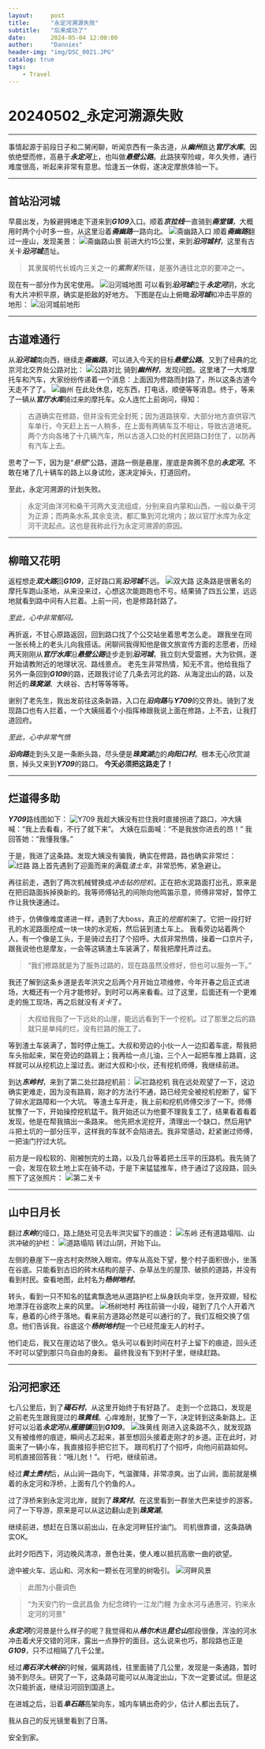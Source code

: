 ```yaml
---
layout:     post
title:      "永定河溯源失败"
subtitle:   "后来成功了"
date:       2024-05-04 12:00:00
author:     "Dannies"
header-img: "img/DSC_0021.JPG"
catalog: true
tags:
    - Travel
---
```


# 20240502_永定河溯源失败

***
事情起源于前段日子和二舅闲聊，听闻京西有一条古道，从***幽州***直达***官厅水库***。因依绝壁而修，高悬于***永定河***上，也叫做***悬壁公路***。此路狭窄险峻，年久失修，通行难度很高，听起来非常有意思。恰逢五一休假，遂决定摩旅体验一下。

***

## 首站沿河城

早晨出发，为躲避拥堵走下道来到***G109***入口。顺着***京拉线***一直骑到***斋堂镇***，大概用时两个小时多一些，从这里沿着***斋幽路***一路向北。
![斋幽路入口](/pic/20240502/微信图片_20240502225206.jpg "斋幽路入口")
顺着***斋幽路***翻过一座山，发现美景：
![斋幽路山景](/pic/20240502/DSC_0011.jpg "斋幽路山景")
前进大约15公里，来到***沿河城村***，这里有古关卡***沿河城***遗址。
>其隶属明代长城内三关之一的***紫荆关***所辖，是塞外通往北京的要冲之一。

现在有一部分作为民宅使用。
![沿河城地图](/pic/20240502/Snipaste_2024-05-02_23-25-34.png "沿河城地图")
可以看到***沿河城***位于***永定河***阴，水北有大片冲积平原，确实是拒敌的好地方。
下图是在山上俯瞰***沿河城***和冲击平原的地形：
![沿河城前地形](/pic/20240502/DSC_0020.jpg )

***

## 古道难通行

从***沿河城***南向西，继续走***斋幽路***，可以进入今天的目标***悬壁公路***。又到了经典的北京河北交界处公路对比：
![公路对比](/pic/20240502/微信图片_20240502225210.jpg )
骑到***幽州村***，发现问题。这里堵了一大堆摩托车和汽车，大家纷纷传递着一个消息：上面因为修路而封路了，所以这条古道今天走不了了。
![幽州](/pic/20240502/微信图片_202405022252101.jpg)
在此处休息，吃东西，打电话，顺便等等消息。终于，等来了一辆从***官厅水库***骑过来的摩托车。众人连忙上前询问，得知：
>古道确实在修路，但并没有完全封死；因为道路狭窄，大部分地方直供容汽车单行，今天赶上五一人稍多，在上面有两辆车互不相让，导致古道堵死。两个方向各堵了十几辆汽车，所以古道入口处的村民把路口封住了，以防再有汽车上去。

思考了一下，因为是“*悬壁*”公路，道路一侧是悬崖，崖底是奔腾不息的***永定河***。不敢在堵了几十辆车的路上以身试险，遂决定掉头，打道回府。

至此，永定河溯源的计划失败。
>永定河由洋河和桑干河两大支流组成，分别来自内蒙和山西，一般以桑干河为正源；而两条水系,其余支流，都汇集到河北境内；故以官厅水库为永定河干流起点。这也是我称此行为永定河溯源的原因。

***
## 柳暗又花明

返程想走***双大路***回***G109***，正好路口离***沿河城***不远。
![双大路](/pic/20240502/微信图片_20240502225209.jpg)
这条路是很著名的摩托车跑山圣地，从来没来过，心想这次能跑跑也不亏。结果骑了四五公里，远远地就看到路中间有人拦着。上前一问，也是修路封路了。

*至此，心中非常郁闷。*

再折返，不甘心原路返回，回到路口找了个公交站坐着思考怎么走。
跟我坐在同一张长椅上的老头儿向我搭话。闲聊间我得知他是做文旅宣传方面的志愿者，历经两天刚刚从***官厅水库***沿***悬壁公路***徒步走到***沿河城***，我立刻大受震撼，大为钦佩，遂开始请教附近的地理状况、路线景点。
老先生非常热情，知无不言。他给我指了另外一条回到***G109***的路，还跟我讨论了几条去河北的路、从海淀出山的路，以及附近的***珠窝湖***、大峡谷、古村等等等等。

谢别了老先生，我出发前往这条新路，入口在***沿向路***与***Y709***的交界处。骑到了发现路口也有人拦着，一个大姨摇着个小指挥棒跟我说上面在修路，上不去，让我打道回府。

*至此，心中非常气愤*

***沿向路***走到头又是一条断头路，尽头便是***珠窝湖***边的***向阳口村***。根本无心欣赏湖景，掉头又来到***Y709***的路口。
**今天必须把这路走了！**

***

## 烂道得多助

***Y709***路线图如下：
![Y709](/pic/20240502/Snipaste_2024-05-03_00-29-57.png)
我趁大姨没有拦住我时直接拐进了路口，冲大姨喊：“我上去看看，不行了就下来”。
大姨在后面喊：“不是我放你进去的昂！”
我回答她：“我懂我懂。”

于是，我进了这条路。发现大姨没有骗我，确实在修路，路也确实非常烂：
![烂路](/pic/20240502/微信图片_20240502225211.jpg)
路上首先遇到了迎面而来的满载*渣土车*，非常恐怖，紧急避让。

再往前走，遇到了两次机械臂换成*冲击钻的挖机*，正在把水泥路面打出孔，原来是在把旧路面拆掉换新的。我等师傅钻孔的间隙向他鸣笛示意，师傅非常好，暂停工作让我快速通过。

终于，仿佛像难度递进一样，遇到了大boss，真正的*挖掘机*来了。它把一段打好孔的水泥路面挖成一块一块的水泥板，然后装到渣土车上。
我看旁边站着两个人，有一个像是工头，于是骑过去打了个招呼。大叔非常热情，操着一口京片子，跟我说他也是摩友，一会等这辆渣土车装满了，帮我把摩托弄过去。
>“我们修路就是为了服务过路的，现在路虽然没修好，但也可以服务一下。”

我还了解到这条乡道是去年洪灾之后两个月开始立项维修，今年开春之后正式进场，大概还有一个月才能修好。到时可以再来看看。过了这里，后面还有一个更难走的施工现场，再之后就没有*关卡*了。
>大叔给我指了一下远处的山崖，能远远看到下一个挖机。过了那里之后的路就只是单纯的烂，没有拦路的施工了。

等到渣土车装满了，暂时停止施工。大叔和旁边的小伙一人一边扣着车底，帮我把车头抬起来，架在旁边的路肩上；我再给一点儿油，三个人一起把车推上路肩，这样就可以从挖机边上溜过去。谢过大叔和小伙，还有挖机师傅，我继续前进。

到达***东岭村***，来到了第二处拦路挖机前：
![拦路挖机](/pic/20240502/微信图片_20240502225212.jpg)
我在远处观望了一下，这边确实更难走，因为没有路肩，刚才的方法行不通，路已经完全被挖机挖断了，留下了碎水泥路障和一个大坑。
等渣土车开走，我上前和挖机师傅交涉了一下。师傅犹豫了一下，开始操控挖机猛干。我开始还以为他要不理我复工了，结果看着看着发现，他是在帮我搞出一条路来。
他先把水泥挖开，清理出一个缺口，然后用铲斗把土坑的一部分压平，这样我的车就不会陷进去。我非常感动，赶紧谢过师傅，一把油门拧过大坑。

前方是一段松软的、刚被刨完的土路，以及几台等着把土压平的压路机。我先骑了一会，发现在软土地上实在骑不动，于是下来猛猛推车，终于通过了这段路，回头照下了这张照片：
![第二关卡](/pic/20240502/微信图片_20240502225213.jpg)

***

## 山中日月长

翻过***东岭***的垭口，路上随处可见去年洪灾留下的痕迹：
![东岭](/pic/20240502/DSC_0034.jpg)
还有道路塌陷、山洪冲破的护栏：
![道路塌陷](/pic/20240502/微信图片_20240502225214.jpg)
转过山阴，开始下山。

左侧的悬崖下一座古村突然映入眼帘。停车从高处下望，整个村子面积很小，坐落在谷底。只能看到古旧的砖木结构的屋子、杂草丛生的屋顶、破损的道路，并没有看到村民。查看地图，此村名为***杨树地村***。

转头，看到一只不知名的猛禽飘逸地从道路护栏上纵身跃向半空，张开双翅，轻松地漂浮在谷底吹上来的风里。
![杨树地村](/pic/20240502/DSC_0041.jpg)
再往前骑一小段，碰到了几个人开着汽车，悬着的心终于落地。看来前方道路必然是可以通行的了。我们互相交换了信息。他们告诉我，谷底这个***杨树地村***是一个已经荒废无人的村子。

他们走后，我又在崖边站了很久。低头可以看到时间在村子上留下的痕迹，回头还不时可以望到那只鸟自由的身影。
最终我没有下到村子里，继续赶路。

***

## 沿河把家还

七八公里后，到了***碣石村***，从这里开始终于有好路了。
走到一个岔路口，发现是之前老先生跟我提过的***珠黄线***。心痒难耐，犹豫了一下，决定转到这条新路上。正好可以沿着***永定河***从***雁翅镇***回到***G109***。
![珠黄线](/pic/20240502/Snipaste_2024-05-03_13-11-46.png)
刚进入这条路不久，就发现路又有被维修的痕迹，瞬间忐忑起来，甚至想回头接着走刚才的乡道。正在此时，对面来了一辆小车，我直接招手把它拦下。
跟司机打了个招呼，向他问前路如何。司机直接回答我：“哦儿尅！”。
行吧，继续前进。

经过***黄土贵村***后，从山涧一路向下，气温骤降，非常凉爽。出了山涧，面前就是横着的永定河和浮桥，上面有几个钓鱼的人。

过了浮桥来到永定河北岸，就到了***珠窝村***。在这里看到一群坐大巴来徒步的游客。问了一下导游，原来是可以从这边翻山走到***珠窝湖***。

继续前进，想赶在日落以前出山，在永定河畔狂拧油门。
司机很靠谱，这条路确实OK。

此时夕阳西下，河边晚风清凉，景色壮美，使人难以抵抗高歌一曲的欲望。

途中被火车、远山和、河水和一颗长在河里的树吸引。
![河畔风景](/pic/20240502/微信图片_20240503124812.jpg)
>此图为小鹿调色

>“为天安门钓⼀盘武昌鱼
为纪念碑钓⼀江龙门鲤
为金水河与通惠河，钓来永定河的河景”

***永定河***的河景是什么样子的呢？我觉得和从***格尔木***进***昆仑山***那段很像，浑浊的河水冲击着犬牙交错的河床，露出一点狰狞的面目。这么说来也巧，那段路也正是***G109***，只不过相隔了几千公里。

经过***南石洋大峡谷***的时候，偏离路线，往里面骑了几公里，发现是一条通路，暂时骑不到尽头。研究了一下，这条路可能可以从海淀出山，下次一定要试试。但是这次只能折返，继续沿河回到国道上。

在进城之后，沿着***阜石路***高架向东，城内车辆出奇的少，估计人都出去玩了。

我从自己的反光镜里看到了日落。

安全到家。









